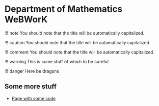 # Department of Mathematics WeBWorK

!!! note
    You should note that the title will be automatically capitalized.

!!! caution
    You should note that the title will be automatically capitalized.

!!! comment
    You should note that the title will be automatically capitalized.

!!! warning
    This is some stuff of which to be careful
    
!!! danger
    Here be dragons

## Some more stuff

* [Page with some code](mkdocs-vs-pelican.md)